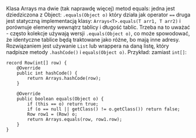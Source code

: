 Klasa Arrays ma dwie (tak naprawdę więcej) metod equals: jedna jest
dziedziczona z Object: `.equals(Object o)` który działa jak operator `==` druga jest statyczną implementacją klasy: `Arrays<T>.equals(T arr1, T arr2)`
i porównuje elementy wewnątrz tablicy i długość tablic. Trzeba na to uważać - często kolekcje używają wersji `.equals(Object o)`, co może spowodować, że
identyczne tablice będą traktowane jako różne, bo mają inne adresy. Rozwiązaniem jest używanie `List` lub wrappera na daną listę, który nadpisze metody
`.hashCode()` i `equals(Object o)`. Przykład: zamiast `int[]`:
```
record Row(int[] row) {
    @Override
    public int hashCode() {
        return Arrays.hashCode(row);
    }

    @Override
    public boolean equals(Object o) {
        if (this == o) return true;
        if (o == null || getClass() != o.getClass()) return false;
        Row row1 = (Row) o;
        return Arrays.equals(row, row1.row);
    }
}
```